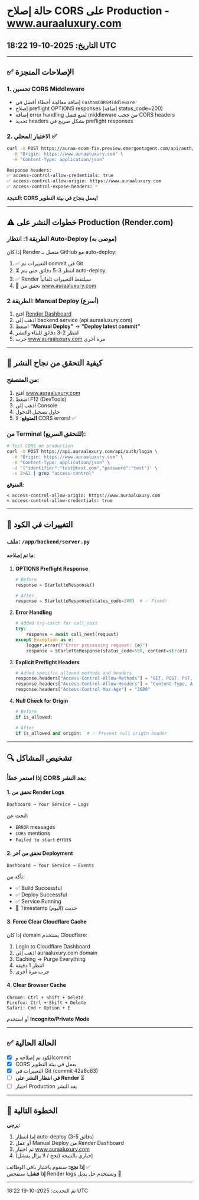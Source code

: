 # حالة إصلاح CORS على Production - www.auraaluxury.com

## التاريخ: 2025-10-19 18:22 UTC

---

## ✅ الإصلاحات المنجزة

### 1. تحسين CORS Middleware
- إضافة معالجة أخطاء أفضل في `CustomCORSMiddleware`
- إصلاح preflight OPTIONS responses (إضافة status_code=200)
- إضافة error handling لمنع فشل middleware من حجب CORS headers
- تحديد headers بشكل صريح في preflight responses

### 2. الاختبار المحلي ✅
```bash
curl -X POST https://auraa-ecom-fix.preview.emergentagent.com/api/auth/login \
  -H "Origin: https://www.auraaluxury.com" \
  -H "Content-Type: application/json"

Response headers:
✅ access-control-allow-credentials: true
✅ access-control-allow-origin: https://www.auraaluxury.com
✅ access-control-expose-headers: *
```

**النتيجة: CORS يعمل بنجاح في بيئة التطوير!**

---

## ⚠️ خطوات النشر على Production (Render.com)

### الطريقة 1: انتظار Auto-Deploy (موصى به)
إذا كان Render متصل بـ GitHub مع auto-deploy:
1. ✅ التغييرات تم commit في Git
2. ⏳ انتظر 3-5 دقائق حتى يتم auto-deploy
3. ✅ Render سيلتقط التغييرات تلقائياً
4. 🔄 تحقق من www.auraaluxury.com

### الطريقة 2: Manual Deploy (أسرع)
1. افتح [Render Dashboard](https://dashboard.render.com)
2. اذهب إلى backend service (api.auraaluxury.com)
3. اضغط **"Manual Deploy"** → **"Deploy latest commit"**
4. انتظر 2-3 دقائق للبناء والنشر
5. جرب www.auraaluxury.com مرة أخرى

---

## 🧪 كيفية التحقق من نجاح النشر

### من المتصفح:
1. افتح www.auraaluxury.com
2. اضغط F12 (DevTools)
3. اذهب إلى Console
4. حاول تسجيل الدخول
5. **المتوقع**: لا CORS errors! ✅

### من Terminal (للتحقق السريع):
```bash
# Test CORS on production
curl -X POST https://api.auraaluxury.com/api/auth/login \
  -H "Origin: https://www.auraaluxury.com" \
  -H "Content-Type: application/json" \
  -d '{"identifier":"test@test.com","password":"test"}' \
  -v 2>&1 | grep "access-control"
```

**المتوقع:**
```
< access-control-allow-origin: https://www.auraaluxury.com
< access-control-allow-credentials: true
```

---

## 📝 التغييرات في الكود

### ملف: `/app/backend/server.py`

#### ما تم إصلاحه:

1. **OPTIONS Preflight Response**
   ```python
   # Before
   response = StarletteResponse()
   
   # After  
   response = StarletteResponse(status_code=200)  # ✅ Fixed!
   ```

2. **Error Handling**
   ```python
   # Added try-catch for call_next
   try:
       response = await call_next(request)
   except Exception as e:
       logger.error(f"Error processing request: {e}")
       response = StarletteResponse(status_code=500, content=str(e))
   ```

3. **Explicit Preflight Headers**
   ```python
   # Added specific allowed methods and headers
   response.headers["Access-Control-Allow-Methods"] = "GET, POST, PUT, DELETE, PATCH, OPTIONS"
   response.headers["Access-Control-Allow-Headers"] = "Content-Type, Authorization, Accept, Origin, User-Agent, X-Requested-With"
   response.headers["Access-Control-Max-Age"] = "3600"
   ```

4. **Null Check for Origin**
   ```python
   # Before
   if is_allowed:
   
   # After
   if is_allowed and origin:  # ✅ Prevent null origin header
   ```

---

## 🔍 تشخيص المشاكل

### إذا استمر خطأ CORS بعد النشر:

#### 1. تحقق من Render Logs
```
Dashboard → Your Service → Logs
```
ابحث عن:
- `ERROR` messages
- `CORS` mentions
- `Failed to start` errors

#### 2. تحقق من آخر Deployment
```
Dashboard → Your Service → Events
```
تأكد من:
- ✅ Build Successful
- ✅ Deploy Successful  
- ✅ Service Running
- 📅 Timestamp حديث (اليوم)

#### 3. Force Clear Cloudflare Cache
إذا كان domain يستخدم Cloudflare:
1. Login to Cloudflare Dashboard
2. اذهب إلى auraaluxury.com domain
3. Caching → Purge Everything
4. انتظر 1 دقيقة
5. جرب مرة أخرى

#### 4. Clear Browser Cache
```
Chrome: Ctrl + Shift + Delete
Firefox: Ctrl + Shift + Delete
Safari: Cmd + Option + E
```
أو استخدم **Incognito/Private Mode**

---

## ✅ الحالة الحالية

- [x] الكود تم إصلاحه وcommit
- [x] CORS يعمل في بيئة التطوير  
- [x] التغييرات في Git (commit 42a8c63)
- [ ] **في انتظار النشر على Render** ⏳
- [ ] اختبار Production بعد النشر

---

## 🎯 الخطوة التالية

**يرجى:**
1. إما انتظار auto-deploy (3-5 دقائق)
2. أو عمل Manual Deploy من Render Dashboard
3. ثم اختبار www.auraaluxury.com
4. إخباري بالنتيجة (نجح / لا يزال يفشل)

**إذا نجح:** سنقوم باختبار باقي الوظائف ✅  
**إذا فشل:** سنفحص Render logs ونستخدم حل بديل 🔧

---

تم التحديث: 2025-10-19 18:22 UTC
